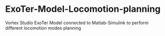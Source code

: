 # ExoTer-Model-Locomotion-planning
Vortex Studio ExoTer Model connected to Matlab-Simulink to perform different locomotion modes planning

